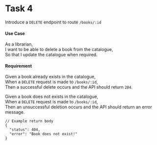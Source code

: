 # Task 4

Introduce a `DELETE` endpoint to route `/books/:id` 

#### Use Case
As a librarian,\
I want to be able to delete a book from the catalogue,\
So that I update the catalogue when required.

#### Requirement
Given a book already exists in the catalogue,\
When a `DELETE` request is made to `/books/:id`,\
Then a successful delete occurs and the API should return `204`.

Given a book does not exists in the catalogue,\
When a `DELETE` request is made to `/books/:id`,\
Then an unsuccessful deletion occurs and the API should return an error message.

```
// Example return body
{
  "status": 404,
  "error": "Book does not exist!"
}
```